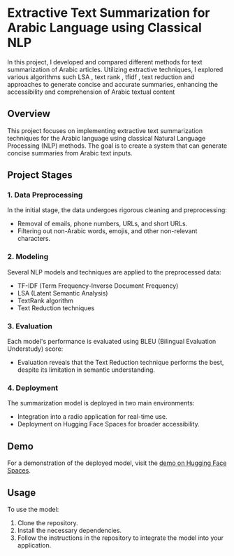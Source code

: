 # Extractive Text Summarization for Arabic Language using Classical NLP
In this project, I developed and compared different methods for text summarization of Arabic articles. Utilizing  extractive techniques, I explored various algorithms such LSA , text rank , tfidf , text reduction and approaches to generate concise and accurate summaries, enhancing the accessibility and comprehension of Arabic textual content

## Overview
This project focuses on implementing extractive text summarization techniques for the Arabic language using classical Natural Language Processing (NLP) methods. The goal is to create a system that can generate concise summaries from Arabic text inputs.

## Project Stages

### 1. Data Preprocessing
In the initial stage, the data undergoes rigorous cleaning and preprocessing:
- Removal of emails, phone numbers, URLs, and short URLs.
- Filtering out non-Arabic words, emojis, and other non-relevant characters.

### 2. Modeling
Several NLP models and techniques are applied to the preprocessed data:
- TF-IDF (Term Frequency-Inverse Document Frequency)
- LSA (Latent Semantic Analysis)
- TextRank algorithm
- Text Reduction techniques

### 3. Evaluation
Each model's performance is evaluated using BLEU (Bilingual Evaluation Understudy) score:
- Evaluation reveals that the Text Reduction technique performs the best, despite its limitation in semantic understanding.

### 4. Deployment
The summarization model is deployed in two main environments:
- Integration into a radio application for real-time use.
- Deployment on Hugging Face Spaces for broader accessibility.

## Demo
For a demonstration of the deployed model, visit the [demo on Hugging Face Spaces](https://huggingface.co/spaces/Mohamed-Sami/extractive-text-summarization).

## Usage
To use the model:
1. Clone the repository.
2. Install the necessary dependencies.
3. Follow the instructions in the repository to integrate the model into your application.

